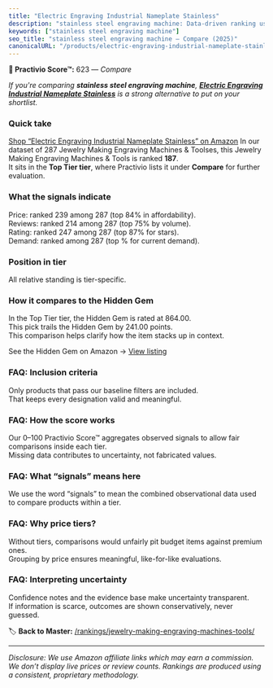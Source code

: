 ```yaml
---
title: "Electric Engraving Industrial Nameplate Stainless"
description: "stainless steel engraving machine: Data-driven ranking using the Practivio Score™. Positioned by quality, value, demand, findability, momentum."
keywords: ["stainless steel engraving machine"]
seo_title: "stainless steel engraving machine — Compare (2025)"
canonicalURL: "/products/electric-engraving-industrial-nameplate-stainless-B08NVRT73N/"
---
```


**🛒 Practivio Score™:** 623 — _Compare_


*If you're comparing **stainless steel engraving machine**, **[Electric Engraving Industrial Nameplate Stainless](https://www.amazon.com/dp/B08NVRT73N?tag=practivio-20)** is a strong alternative to put on your shortlist.*
### Quick take
[Shop “Electric Engraving Industrial Nameplate Stainless” on Amazon](https://www.amazon.com/dp/B08NVRT73N?tag=practivio-20)
In our dataset of 287 Jewelry Making Engraving Machines & Toolses, this Jewelry Making Engraving Machines & Tools is ranked **187**.  
It sits in the **Top Tier tier**, where Practivio lists it under **Compare** for further evaluation.

### What the signals indicate
Price: ranked 239 among 287 (top 84% in affordability).  
Reviews: ranked 214 among 287 (top 75% by volume).  
Rating: ranked 247 among 287 (top 87% for stars).  
Demand: ranked  among 287 (top % for current demand).

### Position in tier
All relative standing is tier-specific.

### How it compares to the Hidden Gem
In the Top Tier tier, the Hidden Gem is rated at 864.00.  
This pick trails the Hidden Gem by 241.00 points.  
This comparison helps clarify how the item stacks up in context.  

See the Hidden Gem on Amazon → [View listing](https://www.amazon.com/dp/B0DDXQYH36?tag=practivio-20)

### FAQ: Inclusion criteria
Only products that pass our baseline filters are included.  
That keeps every designation valid and meaningful.

### FAQ: How the score works
Our 0–100 Practivio Score™ aggregates observed signals to allow fair comparisons inside each tier.  
Missing data contributes to uncertainty, not fabricated values.

### FAQ: What “signals” means here
We use the word “signals” to mean the combined observational data used to compare products within a tier.

### FAQ: Why price tiers?
Without tiers, comparisons would unfairly pit budget items against premium ones.  
Grouping by price ensures meaningful, like-for-like evaluations.

### FAQ: Interpreting uncertainty
Confidence notes and the evidence base make uncertainty transparent.  
If information is scarce, outcomes are shown conservatively, never guessed.

<!-- Missing template for Compare/CompareWithinPriceClass -->


🏷️ **Back to Master:** [/rankings/jewelry-making-engraving-machines-tools/](/rankings/jewelry-making-engraving-machines-tools/)

---
_Disclosure: We use Amazon affiliate links which may earn a commission. We don’t display live prices or review counts. Rankings are produced using a consistent, proprietary methodology._
